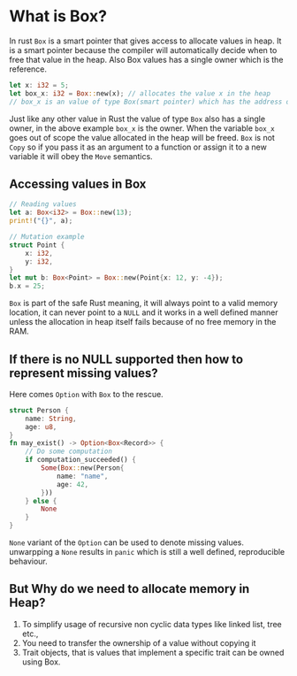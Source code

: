 # What is Box?

In rust `Box` is a smart pointer that gives access to allocate values in heap.
It is a smart pointer because the compiler will automatically decide  when to
free that value in the heap.
Also Box values has a single owner which is the reference.

```rust
let x: i32 = 5;
let box_x: i32 = Box::new(x); // allocates the value x in the heap
// box_x is an value of type Box(smart pointer) which has the address of the allocated value
```
Just like any other value in Rust the value of type `Box` also has a single owner,
in the above example `box_x` is the owner.
When the variable `box_x` goes out of scope the value allocated in the heap will be freed.
`Box` is not `Copy` so if you pass it as an argument to a function or assign it to a new variable
it will obey the `Move` semantics.

## Accessing values in Box

```rust
// Reading values
let a: Box<i32> = Box::new(13);
print!("{}", a);

// Mutation example
struct Point {
    x: i32,
    y: i32,
}
let mut b: Box<Point> = Box::new(Point{x: 12, y: -4});
b.x = 25;
```

`Box` is part of the safe Rust meaning, it will always point to a valid memory location, it can
never point to a `NULL` and it works in a well defined manner unless the allocation in heap itself
fails because of no free memory in the RAM.

## If there is no NULL supported then how to represent missing values?

Here comes `Option` with `Box` to the rescue.

```rust
struct Person {
    name: String,
    age: u8,
}
fn may_exist() -> Option<Box<Record>> {
    // Do some computation
    if computation_succeeded() {
        Some(Box::new(Person{
            name: "name",
            age: 42,
        }))
    } else {
        None
    }
}
```

`None` variant of the `Option` can be used to denote missing values.
unwarpping a `None` results in `panic` which is still a well defined, reproducible behaviour.

## But Why do we need to allocate memory in Heap?

1. To simplify usage of recursive non cyclic data types like linked list, tree etc.,
1. You need to transfer the ownership of a value without copying it
1. Trait objects, that is values that implement a specific trait can be owned using Box.
